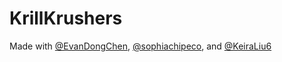 # KrillKrushers

Made with [@EvanDongChen](https://github.com/EvanDongChen), [@sophiachipeco](https://github.com/sophiachipeco), and [@KeiraLiu6](https://github.com/KeiraLiu6)
